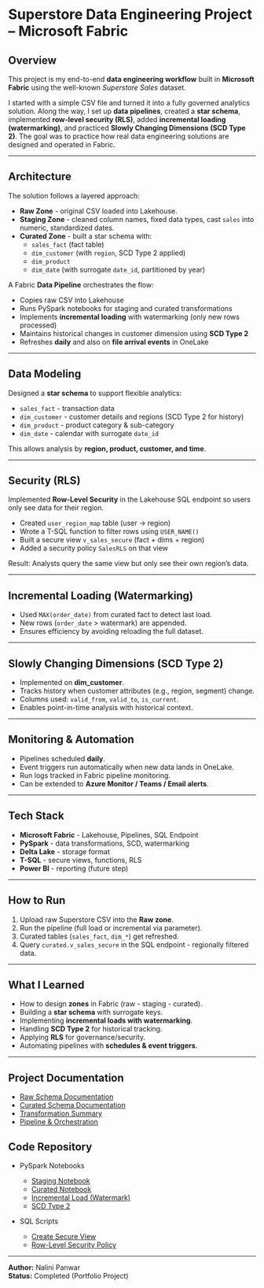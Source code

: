 # Superstore Data Engineering Project – Microsoft Fabric  

## Overview  
This project is my end-to-end **data engineering workflow** built in **Microsoft Fabric** using the well-known *Superstore Sales* dataset.  

I started with a simple CSV file and turned it into a fully governed analytics solution. Along the way, I set up **data pipelines**, created a **star schema**, implemented **row-level security (RLS)**, added **incremental loading (watermarking)**, and practiced **Slowly Changing Dimensions (SCD Type 2)**. The goal was to practice how real data engineering solutions are designed and operated in Fabric.  

---

## Architecture  
The solution follows a layered approach:  

- **Raw Zone** - original CSV loaded into Lakehouse.  
- **Staging Zone** - cleaned column names, fixed data types, cast `sales` into numeric, standardized dates.  
- **Curated Zone** - built a star schema with:  
  - `sales_fact` (fact table)  
  - `dim_customer` (with `region`, SCD Type 2 applied)  
  - `dim_product`  
  - `dim_date` (with surrogate `date_id`, partitioned by year)  

A Fabric **Data Pipeline** orchestrates the flow:  
- Copies raw CSV into Lakehouse  
- Runs PySpark notebooks for staging and curated transformations  
- Implements **incremental loading** with watermarking (only new rows processed)  
- Maintains historical changes in customer dimension using **SCD Type 2**  
- Refreshes **daily** and also on **file arrival events** in OneLake  

---

## Data Modeling  
Designed a **star schema** to support flexible analytics:  

- `sales_fact` - transaction data  
- `dim_customer` - customer details and regions (SCD Type 2 for history)  
- `dim_product` - product category & sub-category  
- `dim_date` - calendar with surrogate `date_id`  

This allows analysis by **region, product, customer, and time**.  

---

## Security (RLS)  
Implemented **Row-Level Security** in the Lakehouse SQL endpoint so users only see data for their region.  

- Created `user_region_map` table (user → region)  
- Wrote a T-SQL function to filter rows using `USER_NAME()`  
- Built a secure view `v_sales_secure` (fact + dims + region)  
- Added a security policy `SalesRLS` on that view  

Result: Analysts query the same view but only see their own region’s data.  

---

## Incremental Loading (Watermarking)  
- Used `MAX(order_date)` from curated fact to detect last load.  
- New rows (`order_date` > watermark) are appended.  
- Ensures efficiency by avoiding reloading the full dataset.  

---

## Slowly Changing Dimensions (SCD Type 2)  
- Implemented on **dim_customer**.  
- Tracks history when customer attributes (e.g., region, segment) change.  
- Columns used: `valid_from`, `valid_to`, `is_current`.  
- Enables point-in-time analysis with historical context.  

---

## Monitoring & Automation  
- Pipelines scheduled **daily**.  
- Event triggers run automatically when new data lands in OneLake.  
- Run logs tracked in Fabric pipeline monitoring.  
- Can be extended to **Azure Monitor / Teams / Email alerts**.  

---

## Tech Stack  
- **Microsoft Fabric** - Lakehouse, Pipelines, SQL Endpoint  
- **PySpark** - data transformations, SCD, watermarking  
- **Delta Lake** - storage format  
- **T-SQL** - secure views, functions, RLS  
- **Power BI** - reporting (future step)  

---

## How to Run  
1. Upload raw Superstore CSV into the **Raw zone**.  
2. Run the pipeline (full load or incremental via parameter).  
3. Curated tables (`sales_fact`, `dim_*`) get refreshed.  
4. Query `curated.v_sales_secure` in the SQL endpoint - regionally filtered data.  

---

## What I Learned  
- How to design **zones** in Fabric (raw - staging - curated).  
- Building a **star schema** with surrogate keys.  
- Implementing **incremental loads with watermarking**.  
- Handling **SCD Type 2** for historical tracking.  
- Applying **RLS** for governance/security.  
- Automating pipelines with **schedules & event triggers**.  

---

## Project Documentation

- [Raw Schema Documentation](docs/schema_raw.md)  
- [Curated Schema Documentation](docs/schema_curated.md)
- [Transformation Summary](docs/transformations.md)  
- [Pipeline & Orchestration](docs/pipeline.md)  

## Code Repository

- PySpark Notebooks  
  - [Staging Notebook](notebooks/staging_notebook.py)  
  - [Curated Notebook](notebooks/curated_notebook.py)  
  - [Incremental Load (Watermark)](notebooks/watermark_notebook.py)  
  - [SCD Type 2](notebooks/scd2_notebook.py)  

- SQL Scripts  
  - [Create Secure View](sql/create_view.sql)  
  - [Row-Level Security Policy](sql/rls_policy.sql)  

---

**Author:** Nalini Panwar  
**Status:** Completed (Portfolio Project)

